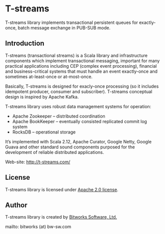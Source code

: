 # T-streams

T-streams library implements transactional persistent queues for exactly-once, batch message exchange in PUB-SUB mode.

## Introduction

T-streams (transactional streams) is a Scala library and infrastructure components which implement transactional messaging, important for many practical applications including CEP (complex event processing), financial and business-critical systems that must handle an event exactly-once and sometimes at-least-once or at-most-once.

Basically, T-streams is designed for exacly-once processing (so it includes idempotent producer, consumer and subscriber). T-streams conceptual design is inspired by Apache Kafka.

T-streams library uses robust data management systems for operation:

* Apache Zookeeper – distributed coordination
* Apache BookKeeper – eventually consisted replicated commit log system
* RocksDB – operational storage

It’s implemented with Scala 2.12, Apache Curator, Google Netty, Google Guava and other standard sound components purposed for the development of reliable distributed applications.

Web-site: http://t-streams.com/

## License

T-streams library is licensed under [Apache 2.0 license](http://www.apache.org/licenses/LICENSE-2.0).

## Author

T-streams library is created by [Bitworks Software, Ltd.](http://bw-sw.com)

mailto: bitworks (at) bw-sw.com
